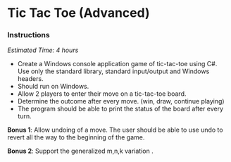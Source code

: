 # Tic Tac Toe (Advanced)
### Instructions
*Estimated Time: 4 hours*
- Create a Windows console application game of tic-tac-toe using C#. Use only the standard library, standard input/output and Windows headers. 
- Should run on Windows. 
- Allow 2 players to enter their move on a tic-tac-toe board. 
- Determine the outcome after every move. (win, draw, continue playing) 
- The program should be able to print the status of the board after every turn. 

**Bonus 1**: Allow undoing of a move. The user should be able to use undo to revert all the way to the beginning of the game. 

**Bonus 2**: Support the generalized m,n,k variation . 
